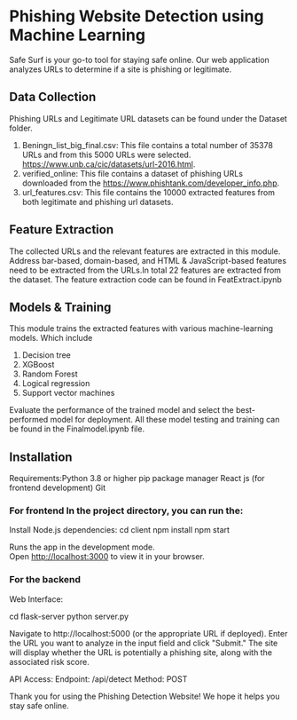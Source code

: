 # Phishing Website Detection using Machine Learning

Safe Surf is your go-to tool for staying safe online. Our web application analyzes URLs to determine if a site is phishing or legitimate.

## Data Collection

Phishing URLs and Legitimate URL datasets can be found under the Dataset folder.
1. Beningn_list_big_final.csv: This file contains a total number of 35378 URLs and from this 5000 URLs were selected. https://www.unb.ca/cic/datasets/url-2016.html.
2. verified_online: This file contains a dataset of phishing URLs downloaded from the https://www.phishtank.com/developer_info.php.
3. url_features.csv: This file contains the 10000 extracted features from both legitimate and phishing url datasets.

## Feature Extraction

The collected URLs and the relevant features are extracted in this module. Address bar-based, domain-based, and HTML & JavaScript-based features need to be extracted from the URLs.In total 22 features are extracted from the dataset.
The feature extraction code can be found in FeatExtract.ipynb 


## Models & Training

This module trains the extracted features with various machine-learning models. Which include 
1. Decision tree
2. XGBoost
3. Random Forest
4. Logical regression 
5. Support vector machines
   
Evaluate the performance of the trained model and select the best-performed model for deployment. All these model testing and training can be found in the Finalmodel.ipynb file.

## Installation

Requirements:Python 3.8 or higher
pip package manager
React js (for frontend development)
Git

### For frontend In the project directory, you can run the:

Install Node.js dependencies:
cd client
npm install 
npm start

Runs the app in the development mode.\
Open [http://localhost:3000](http://localhost:3000) to view it in your browser.

### For the backend
Web Interface:

cd flask-server
python server.py

Navigate to http://localhost:5000 (or the appropriate URL if deployed).
Enter the URL you want to analyze in the input field and click "Submit."
The site will display whether the URL is potentially a phishing site, along with the associated risk score.

API Access:
Endpoint: /api/detect
Method: POST


Thank you for using the Phishing Detection Website! We hope it helps you stay safe online.







